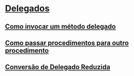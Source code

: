 # [Delegados](index.md)
## [Como invocar um método delegado](how-to-invoke-a-delegate-method.md)
## [Como passar procedimentos para outro procedimento](how-to-pass-procedures-to-another-procedure.md)
## [Conversão de Delegado Reduzida](relaxed-delegate-conversion.md)
